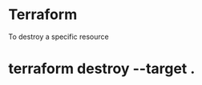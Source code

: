 # Terraform

To destroy a specific resource 
# terraform destroy --target <ResourceType>.<ResourceName>